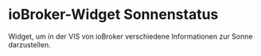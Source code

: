# ioBroker-Widget Sonnenstatus

Widget, um in der VIS von ioBroker verschiedene Informationen zur Sonne darzustellen.
